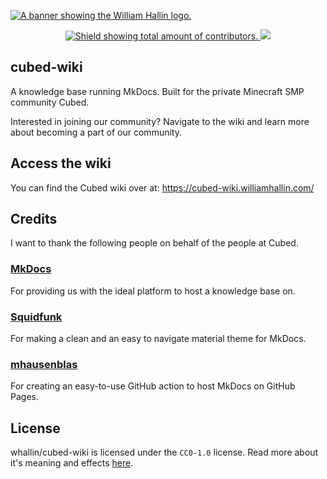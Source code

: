<!-- HEADER -->
<a href="https://williamhallin.com"><img src="https://raw.githubusercontent.com/whallin/whallin/master/img_header.png" alt="A banner showing the William Hallin logo."></a>

<!-- SHIELDS -->
<p align=center>
  <a href="https://github.com/whallin/cubed-wiki/graphs/contributors">
    <img src="https://img.shields.io/github/contributors/whallin/cubed-wiki.svg?style=for-the-badge&color=brightgreen" alt="Shield showing total amount of contributors.">
  </a>
  <img src="https://badges.pufler.dev/visits/whallin/cubed-wiki?style=for-the-badge">
</p>

<!-- ABOUT -->
## cubed-wiki
A knowledge base running MkDocs. Built for the private Minecraft SMP community Cubed. 

Interested in joining our community? Navigate to the wiki and learn more about becoming a part of our community.

<!-- ACCESS -->
## Access the wiki
You can find the Cubed wiki over at: https://cubed-wiki.williamhallin.com/

<!-- CREDITS -->
## Credits
I want to thank the following people on behalf of the people at Cubed.

### [MkDocs](https://www.mkdocs.org/)
For providing us with the ideal platform to host a knowledge base on.

### [Squidfunk](https://squidfunk.github.io/mkdocs-material/)
For making a clean and an easy to navigate material theme for MkDocs.

### [mhausenblas](https://github.com/mhausenblas/mkdocs-deploy-gh-pages)
For creating an easy-to-use GitHub action to host MkDocs on GitHub Pages.

<!-- LICENSE -->
## License
whallin/cubed-wiki is licensed under the ``CC0-1.0`` license. Read more about it's meaning and effects [here](https://github.com/whallin/cubed-wiki/blob/main/LICENSE).
